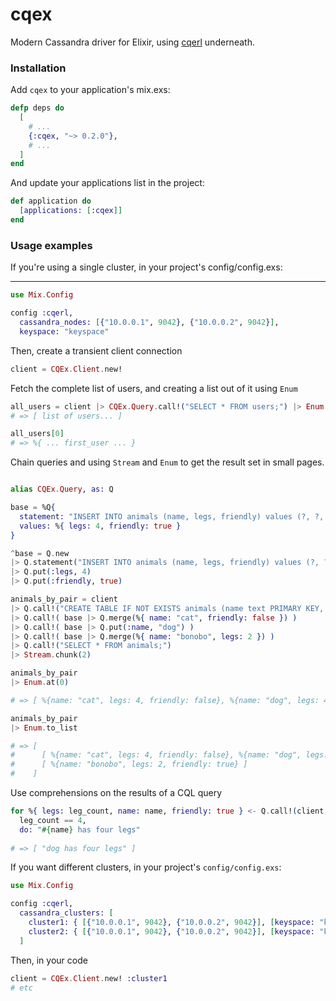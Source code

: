 # cqex
Modern Cassandra driver for Elixir, using [cqerl][1] underneath.

### Installation

Add `cqex` to your application's mix.exs:

```elixir
defp deps do
  [
    # ...
    {:cqex, "~> 0.2.0"},
    # ...
  ]
end
```

And update your applications list in the project:

```elixir
def application do
  [applications: [:cqex]]
end
```

### Usage examples

If you're using a single cluster, in your project's config/config.exs:

****

```elixir
use Mix.Config

config :cqerl, 
  cassandra_nodes: [{"10.0.0.1", 9042}, {"10.0.0.2", 9042}],
  keyspace: "keyspace"
```

Then, create a transient client connection

```elixir
client = CQEx.Client.new!
```

Fetch the complete list of users, and creating a list out of it using `Enum`

```elixir
all_users = client |> CQEx.Query.call!("SELECT * FROM users;") |> Enum.to_list
# => [ list of users... ]

all_users[0]
# => %{ ... first_user ... }
```

Chain queries and using `Stream` and `Enum` to get the result set in small pages.

```elixir

alias CQEx.Query, as: Q

base = %Q{
  statement: "INSERT INTO animals (name, legs, friendly) values (?, ?, ?);",
  values: %{ legs: 4, friendly: true }
}

^base = Q.new 
|> Q.statement("INSERT INTO animals (name, legs, friendly) values (?, ?, ?);")
|> Q.put(:legs, 4)
|> Q.put(:friendly, true)

animals_by_pair = client
|> Q.call!("CREATE TABLE IF NOT EXISTS animals (name text PRIMARY KEY, legs tinyint, friendly boolean);")
|> Q.call!( base |> Q.merge(%{ name: "cat", friendly: false }) )
|> Q.call!( base |> Q.put(:name, "dog") )
|> Q.call!( base |> Q.merge(%{ name: "bonobo", legs: 2 }) )
|> Q.call!("SELECT * FROM animals;")
|> Stream.chunk(2)

animals_by_pair
|> Enum.at(0)

# => [ %{name: "cat", legs: 4, friendly: false}, %{name: "dog", legs: 4, friendly: true} ]

animals_by_pair
|> Enum.to_list

# => [ 
#      [ %{name: "cat", legs: 4, friendly: false}, %{name: "dog", legs: 4, friendly: true} ], 
#      [ %{name: "bonobo", legs: 2, friendly: true} ] 
#    ]

```

Use comprehensions on the results of a CQL query

```elixir
for %{ legs: leg_count, name: name, friendly: true } <- Q.call!(client, "SELECT * FROM animals"), 
  leg_count == 4,
  do: "#{name} has four legs"
  
# => [ "dog has four legs" ]
```

If you want different clusters, in your project's `config/config.exs`:

```elixir
use Mix.Config

config :cqerl, 
  cassandra_clusters: [
    cluster1: { [{"10.0.0.1", 9042}, {"10.0.0.2", 9042}], [keyspace: "keyspace1"] },
    cluster2: { [{"10.0.0.1", 9042}, {"10.0.0.2", 9042}], [keyspace: "keyspace2"] }
  ]
```

Then, in your code

```elixir
client = CQEx.Client.new! :cluster1
# etc
```

[1]: https://github.com/matehat/cqerl/

